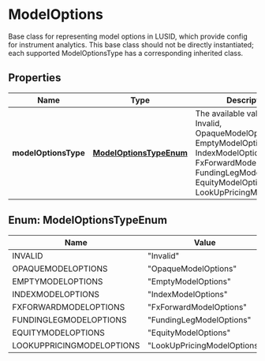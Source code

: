 

# ModelOptions

Base class for representing model options in LUSID, which provide config for instrument analytics.  This base class should not be directly instantiated; each supported ModelOptionsType has a corresponding inherited class.

## Properties

| Name | Type | Description | Notes |
|------------ | ------------- | ------------- | -------------|
|**modelOptionsType** | [**ModelOptionsTypeEnum**](#ModelOptionsTypeEnum) | The available values are: Invalid, OpaqueModelOptions, EmptyModelOptions, IndexModelOptions, FxForwardModelOptions, FundingLegModelOptions, EquityModelOptions, LookUpPricingModelOptions |  |



## Enum: ModelOptionsTypeEnum

| Name | Value |
|---- | -----|
| INVALID | &quot;Invalid&quot; |
| OPAQUEMODELOPTIONS | &quot;OpaqueModelOptions&quot; |
| EMPTYMODELOPTIONS | &quot;EmptyModelOptions&quot; |
| INDEXMODELOPTIONS | &quot;IndexModelOptions&quot; |
| FXFORWARDMODELOPTIONS | &quot;FxForwardModelOptions&quot; |
| FUNDINGLEGMODELOPTIONS | &quot;FundingLegModelOptions&quot; |
| EQUITYMODELOPTIONS | &quot;EquityModelOptions&quot; |
| LOOKUPPRICINGMODELOPTIONS | &quot;LookUpPricingModelOptions&quot; |



